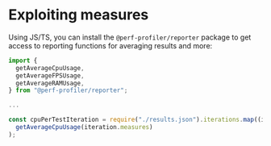 # Exploiting measures

Using JS/TS, you can install the `@perf-profiler/reporter` package to get access to reporting functions for averaging results and more:

```ts
import {
  getAverageCpuUsage,
  getAverageFPSUsage,
  getAverageRAMUsage,
} from "@perf-profiler/reporter";

...

const cpuPerTestIteration = require("./results.json").iterations.map((iteration) =>
  getAverageCpuUsage(iteration.measures)
);
```
